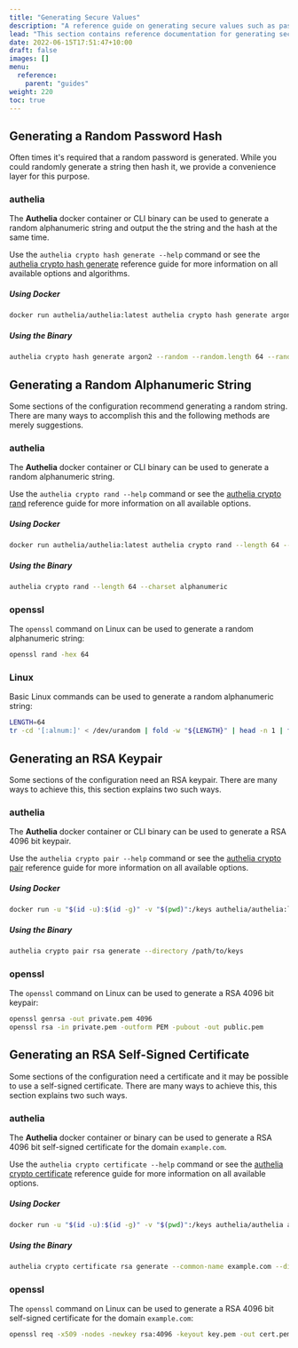 ```yaml
---
title: "Generating Secure Values"
description: "A reference guide on generating secure values such as password hashes, password strings, and cryptography keys"
lead: "This section contains reference documentation for generating secure values such as password hashes, password strings, and cryptography keys."
date: 2022-06-15T17:51:47+10:00
draft: false
images: []
menu:
  reference:
    parent: "guides"
weight: 220
toc: true
---
```


## Generating a Random Password Hash

Often times it's required that a random password is generated. While you could randomly generate a string then hash it,
we provide a convenience layer for this purpose.

### authelia

The __Authelia__ docker container or CLI binary can be used to generate a random alphanumeric string and output the
the string and the hash at the same time.

Use the `authelia crypto hash generate --help` command or see the [authelia crypto hash generate] reference guide for
more information on all available options and algorithms.

##### Using Docker

```bash
docker run authelia/authelia:latest authelia crypto hash generate argon2 --random --random.length 64 --random.charset alphanumeric
```

##### Using the Binary

```bash
authelia crypto hash generate argon2 --random --random.length 64 --random.charset alphanumeric
```

## Generating a Random Alphanumeric String

Some sections of the configuration recommend generating a random string. There are many ways to accomplish this and the
following methods are merely suggestions.

### authelia

The __Authelia__ docker container or CLI binary can be used to generate a random alphanumeric string.

Use the `authelia crypto rand --help` command or see the [authelia crypto rand] reference guide for more information on
all available options.

##### Using Docker

```bash
docker run authelia/authelia:latest authelia crypto rand --length 64 --charset alphanumeric
```

##### Using the Binary

```bash
authelia crypto rand --length 64 --charset alphanumeric
```

### openssl

The `openssl` command on Linux can be used to generate a random alphanumeric string:

```bash
openssl rand -hex 64
```

### Linux

Basic Linux commands can be used to generate a random alphanumeric string:

```bash
LENGTH=64
tr -cd '[:alnum:]' < /dev/urandom | fold -w "${LENGTH}" | head -n 1 | tr -d '\n' ; echo
```

## Generating an RSA Keypair

Some sections of the configuration need an RSA keypair. There are many ways to achieve this, this section explains two
such ways.

### authelia

The __Authelia__ docker container or CLI binary can be used to generate a RSA 4096 bit keypair.

Use the `authelia crypto pair --help` command or see the [authelia crypto pair] reference guide for more
information on all available options.

##### Using Docker

```bash
docker run -u "$(id -u):$(id -g)" -v "$(pwd)":/keys authelia/authelia:latest authelia crypto pair rsa generate --bits 4096 --directory /keys
```

##### Using the Binary

```bash
authelia crypto pair rsa generate --directory /path/to/keys
```

### openssl

The `openssl` command on Linux can be used to generate a RSA 4096 bit keypair:

```bash
openssl genrsa -out private.pem 4096
openssl rsa -in private.pem -outform PEM -pubout -out public.pem
```

## Generating an RSA Self-Signed Certificate

Some sections of the configuration need a certificate and it may be possible to use a self-signed certificate. There are
many ways to achieve this, this section explains two such ways.

### authelia

The __Authelia__ docker container or binary can be used to generate a RSA 4096 bit self-signed certificate for the
domain `example.com`.

Use the `authelia crypto certificate --help` command or see the [authelia crypto certificate] reference guide for more
information on all available options.

##### Using Docker

```bash
docker run -u "$(id -u):$(id -g)" -v "$(pwd)":/keys authelia/authelia authelia crypto certificate rsa generate --common-name example.com --directory /keys
```

##### Using the Binary

```bash
authelia crypto certificate rsa generate --common-name example.com --directory /path/to/keys
```

### openssl

The `openssl` command on Linux can be used to generate a RSA 4096 bit self-signed certificate for the domain
`example.com`:

```bash
openssl req -x509 -nodes -newkey rsa:4096 -keyout key.pem -out cert.pem -sha256 -days 365 -subj '/CN=example.com'
```

[authelia crypto hash generate]: ../cli/authelia/authelia_crypto_hash_generate.md
[authelia crypto rand]: ../cli/authelia/authelia_crypto_rand.md
[authelia crypto pair]: ../cli/authelia/authelia_crypto_pair.md
[authelia crypto certificate]: ../cli/authelia/authelia_crypto_certificate.md
